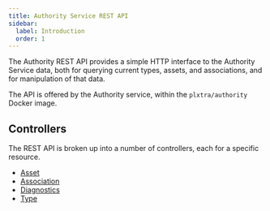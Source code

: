 ```yaml
---
title: Authority Service REST API
sidebar:
  label: Introduction
  order: 1
---
```


The Authority REST API provides a simple HTTP interface to the Authority Service data, both for querying current types, assets, and associations, and for manipulation of that data.

The API is offered by the Authority service, within the `plxtra/authority` Docker image.

## Controllers

The REST API is broken up into a number of controllers, each for a specific resource.

* [Asset](./asset/)
* [Association](./association/)
* [Diagnostics](./diagnostics/)
* [Type](./type/)
